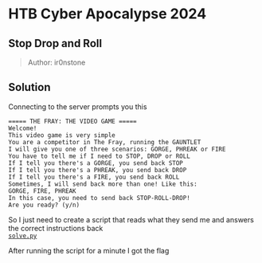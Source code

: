 # HTB Cyber Apocalypse 2024

## Stop Drop and Roll

>  Author: ir0nstone


## Solution

Connecting to the server prompts you this

```
===== THE FRAY: THE VIDEO GAME =====
Welcome!
This video game is very simple
You are a competitor in The Fray, running the GAUNTLET
I will give you one of three scenarios: GORGE, PHREAK or FIRE
You have to tell me if I need to STOP, DROP or ROLL
If I tell you there's a GORGE, you send back STOP
If I tell you there's a PHREAK, you send back DROP
If I tell you there's a FIRE, you send back ROLL
Sometimes, I will send back more than one! Like this: 
GORGE, FIRE, PHREAK
In this case, you need to send back STOP-ROLL-DROP!
Are you ready? (y/n) 
```

So I just need to create a script that reads what they send me and answers the correct instructions back
<br/>[`solve.py`](solve.py)

After running the script for a minute I got the flag